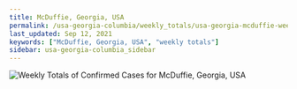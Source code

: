 ```yaml
---
title: McDuffie, Georgia, USA
permalink: /usa-georgia-columbia/weekly_totals/usa-georgia-mcduffie-weekly_totals.html
last_updated: Sep 12, 2021
keywords: ["McDuffie, Georgia, USA", "weekly totals"]
sidebar: usa-georgia-columbia_sidebar
---
```


![Weekly Totals of Confirmed Cases for McDuffie, Georgia, USA](/covid_tracker/images/graphs/usa-georgia-mcduffie-weekly_totals_graph.png)
